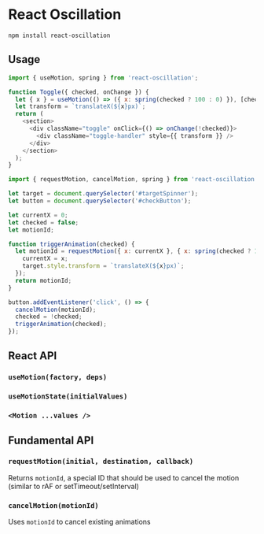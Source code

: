# React Oscillation

    npm install react-oscillation

## Usage

```javascript
import { useMotion, spring } from 'react-oscillation';

function Toggle({ checked, onChange }) {
  let { x } = useMotion(() => ({ x: spring(checked ? 100 : 0) }), [checked]);
  let transform = `translateX(${x}px)`;
  return (
    <section>
      <div className="toggle" onClick={() => onChange(!checked)}>
        <div className="toggle-handler" style={{ transform }} />
      </div>
    </section>
  );
}
```

```javascript
import { requestMotion, cancelMotion, spring } from 'react-oscillation';

let target = document.querySelector('#targetSpinner');
let button = document.querySelector('#checkButton');

let currentX = 0;
let checked = false;
let motionId;

function triggerAnimation(checked) {
  let motionId = requestMotion({ x: currentX }, { x: spring(checked ? 100 : 0) }, ({ x }) => {
    currentX = x;
    target.style.transform = `translateX(${x}px)`;
  });
  return motionId;
}

button.addEventListener('click', () => {
  cancelMotion(motionId);
  checked = !checked;
  triggerAnimation(checked);
});
```

## React API

### `useMotion(factory, deps)`

### `useMotionState(initialValues)`

### `<Motion ...values />`

## Fundamental API

### `requestMotion(initial, destination, callback)`

Returns `motionId`, a special ID that should be used to cancel the motion (similar to rAF or setTimeout/setInterval)

### `cancelMotion(motionId)`

Uses `motionId` to cancel existing animations
